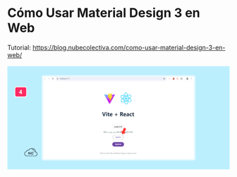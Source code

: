 # Cómo Usar Material Design 3 en Web
Tutorial: https://blog.nubecolectiva.com/como-usar-material-design-3-en-web/
<br><br>
![ómo Usar Material Design 3 en Web](https://raw.githubusercontent.com/collectivecloudperu/como-usar-material-design-3-en-web/refs/heads/main/usando-material-design-3-en-react.png)
